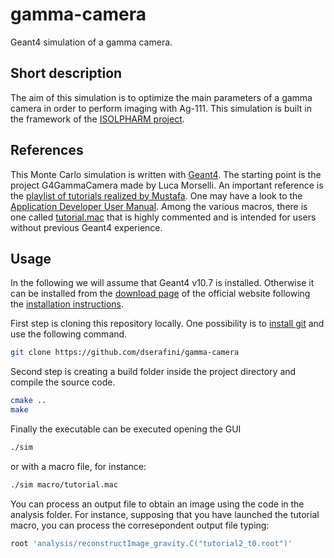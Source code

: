 # gamma-camera

Geant4 simulation of a gamma camera.

## Short description

The aim of this simulation is to optimize the main parameters of a gamma camera in order to perform imaging with Ag-111. This simulation is built in the framework of the [ISOLPHARM project](https://isolpharm.pd.infn.it/web/).

## References

This Monte Carlo simulation is written with [Geant4](https://geant4.web.cern.ch/). The starting point is the project G4GammaCamera made by Luca Morselli. An important reference is the [playlist of tutorials realized by Mustafa](https://www.youtube.com/watch?v=Lxb4WZyKeCE&list=PLLybgCU6QCGWgzNYOV0SKen9vqg4KXeVL). One may have a look to the [Application Developer User Manual](https://geant4-userdoc.web.cern.ch/UsersGuides/ForApplicationDeveloper/html/index.html). Among the various macros, there is one called [tutorial.mac](https://github.com/dserafini/gamma-camera/blob/moby/macro/tutorial.mac) that is highly commented and is intended for users without previous Geant4 experience.

## Usage

In the following we will assume that Geant4 v10.7 is installed. Otherwise it can be installed from the [download page](https://geant4.web.cern.ch/download/10.7.4.html) of the official website following the [installation instructions](https://geant4-userdoc.web.cern.ch/UsersGuides/InstallationGuide/html/index.html).

First step is cloning this repository locally. One possibility is to [install git](https://github.com/git-guides/install-git) and use the following command.
````bash
git clone https://github.com/dserafini/gamma-camera
````

Second step is creating a build folder inside the project directory and compile the source code.
````bash
cmake ..
make
````

Finally the executable can be executed opening the GUI
````bash
./sim
````
or with a macro file, for instance:
````bash
./sim macro/tutorial.mac
````

You can process an output file to obtain an image using the code in the analysis folder. For instance, supposing that you have launched the tutorial macro, you can process the corresepondent output file typing:
````bash
root 'analysis/reconstructImage_gravity.C("tutorial2_t0.root")'
````
